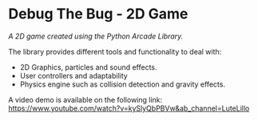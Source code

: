 # Debug The Bug - 2D Game

*A 2D game created using the Python Arcade Library.*

The library provides different tools and functionality to deal with:

  - 2D Graphics, particles and sound effects.
  - User controllers and adaptability 
  - Physics engine such as collision detection and gravity effects.

A video demo is available on the following link: https://www.youtube.com/watch?v=kySlyQbPBVw&ab_channel=LuteLillo
